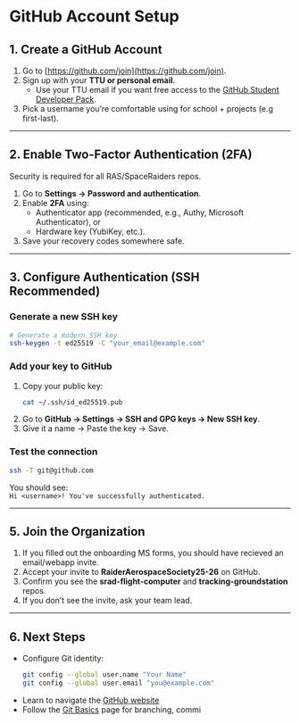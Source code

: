 # GitHub Account Setup

## 1. Create a GitHub Account

1. Go to [https://github.com/join](https://github.com/join).
2. Sign up with your **TTU or personal email**.
   - Use your TTU email if you want free access to the [GitHub Student Developer Pack](https://education.github.com/pack).
3. Pick a username you’re comfortable using for school + projects (e.g first-last).

---

## 2. Enable Two-Factor Authentication (2FA)

Security is required for all RAS/SpaceRaiders repos.

1. Go to **Settings → Password and authentication**.
2. Enable **2FA** using:
   - Authenticator app (recommended, e.g., Authy, Microsoft Authenticator), or
   - Hardware key (YubiKey, etc.).
3. Save your recovery codes somewhere safe.

---

## 3. Configure Authentication (SSH Recommended)

### Generate a new SSH key

```bash
# Generate a modern SSH key
ssh-keygen -t ed25519 -C "your_email@example.com"
```

### Add your key to GitHub

1. Copy your public key:
   ```bash
   cat ~/.ssh/id_ed25519.pub
   ```
2. Go to **GitHub → Settings → SSH and GPG keys → New SSH key**.
3. Give it a name → Paste the key → Save.

### Test the connection

```bash
ssh -T git@github.com
```

You should see:  
`Hi <username>! You've successfully authenticated.`

---

## 5. Join the Organization

1. If you filled out the onboarding MS forms, you should have recieved an email/webapp invite.
2. Accept your invite to **RaiderAerospaceSociety25-26** on GitHub.
3. Confirm you see the **srad-flight-computer** and **tracking-groundstation** repos.
4. If you don’t see the invite, ask your team lead.

---

## 6. Next Steps

- Configure Git identity:
  ```bash
  git config --global user.name "Your Name"
  git config --global user.email "you@example.com"
  ```
- Learn to navigate the [GitHub website](getting-started/github/github.md)
- Follow the [Git Basics](../git.md) page for branching, commi
